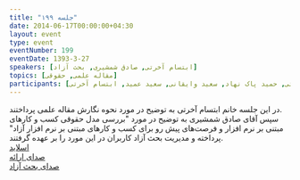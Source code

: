 ```yaml
---
title: "جلسه ۱۹۹"
date: 2014-06-17T00:00:00+04:30
layout: event
type: event
eventNumber: 199
eventDate: 1393-3-27
speakers: [ابتسام آخرتی, صادق شمشیری, بحث آزاد]
topics: [مقاله علمی, حقوقی]
participants: [محمد درویش, رضا بخشایشی, مرتضی جوان, امیر بالغی, نیما نوروزی, مهدی شیخ حسینی, سید حمید مهدوی, علی اکبر حریری, نیما بهرام, احسان صادقی نشاط, روزبه حاجی زاده, نیک محمدی, مجید محمد باقری, سبحان قوام, حسین کزازی, کیوان هدایتی, مسعود الهامی اصل, پیام مادری, محمد, سجاد عسگری, سینا عبدی, بهداد عابدی, رها فرخی, مریم لاهیجانی, محمد حسین حامدی, مریم رضایی, علی حفاظتی, علی رستمی, احمد فنایی شیخ الاسلام, مهتاب نفری, مهدی غلامی, اکبر عبدی, سعید علیجانی, هاتف شمشیری, مجید عینیان, حمیدرضا امینی, حسین امیری, حمید خزلی, صادق شمشیری, پریا میرزایی, شکوفه حسینی, مهدی حمیدی, سید مجید عظیمی, علی خاندانی, محمد افاضاتی, حمید پاک نهاد, سعید وایقانی, سعید عمید, ابتسام آخرتی]
---
```

در این جلسه خانم ابتسام آخرتی به توضیح در مورد نحوه نگارش مقاله علمی پرداختند.  
سپس آقای صادق شمشیری به توضیح در مورد "بررسی مدل حقوقی کسب و کارهای مبتنی بر نرم افزار و فرصت‌های پیش رو برای کسب و کارهای مبتنی بر نرم افزار آزاد" پرداخته و مدیریت بحث آزاد کاربران در این مورد را بر عهده گرفتند.  
[اسلاید](/events/presentations/199/elmi.pdf)  
[صدای ارائه](https://archive.org/details/tehlug_199_elmi)  
[صدای بحث آزاد](https://archive.org/details/tehlug_199_hoghooghi)  